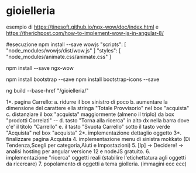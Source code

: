 # gioielleria
esempio di https://tinesoft.github.io/ngx-wow/doc/index.html
e https://therichpost.com/how-to-implement-wow-js-in-angular-8/

#esecuzione
npm install --save wowjs
"scripts": [
        "node_modules/wowjs/dist/wow.js"
]
"styles": [
      "node_modules/animate.css/animate.css"
]

npm install --save ngx-wow

npm install bootstrap --save
npm install bootstrap-icons --save

ng build --base-href "/gioielleria/"


1*. pagina Carrello:
    a. ridurre il box sinistro di poco
    b. aumentare la dimensione del carattere ella stringa "Totale Provvisorio" nel box "acquista"
    c. distanziare il box "acquista" maggiormente (almeno il triplo) da box "prodotti Correlati"
   -- d. tasto "Torna alla ricerca" in alto dx nella barra dove c'e' il titolo "Carrello"
    e. il tasto "Svuota Carrello" sotto il tasto verde "Acquista" nel box "acquista"
2*. implementazione dettaglio oggetto
3*. finalizzare pagina Acquista
4. implementazione menu di sinistra mokkato (Di Tendenza,Scegli per categoria,Aiuti e Impostazioni)
5. [lp] -> Decidere! -> analisi hosting per angular versione 12 e nodeJS gratuito.
6. implementazione "ricerca" oggetti reali (stabilire l'etichettatura agli oggetti da ricercare)
7. popolamento di oggetti a tema giolleria. (immagini ecc ecc)